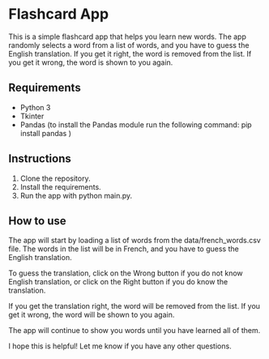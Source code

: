 # Flashcard App

This is a simple flashcard app that helps you learn new words. The app randomly selects a word from a list of words, and you have to guess the English translation. If you get it right, the word is removed from the list. If you get it wrong, the word is shown to you again.

## Requirements

- Python 3
- Tkinter
- Pandas (to install the Pandas module run the following command: pip install pandas )

## Instructions

1. Clone the repository.
2. Install the requirements.
3. Run the app with python main.py.

## How to use

The app will start by loading a list of words from the data/french_words.csv file. The words in the list will be in French, and you have to guess the English translation.

To guess the translation, click on the Wrong button if you do not know English translation, or click on the Right button if you do know the translation.

If you get the translation right, the word will be removed from the list. If you get it wrong, the word will be shown to you again.

The app will continue to show you words until you have learned all of them.

I hope this is helpful! Let me know if you have any other questions.
